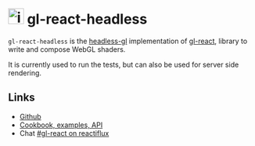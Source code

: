
<img width="32" alt="icon" src="https://cloud.githubusercontent.com/assets/211411/9813786/eacfcc24-5888-11e5-8f9b-5a907a2cbb21.png"> gl-react-headless
========

`gl-react-headless` is the [headless-gl](https://github.com/stackgl/headless-gl) implementation of [gl-react](https://github.com/gre/gl-react), library to write and compose WebGL shaders.

It is currently used to run the tests, but can also be used for server side rendering.

## Links

- [Github](https://github.com/gre/gl-react)
- [Cookbook, examples, API](https://gl-react-cookbook.surge.sh)
- Chat [#gl-react on reactiflux](https://discordapp.com/channels/102860784329052160/106102146109325312)
